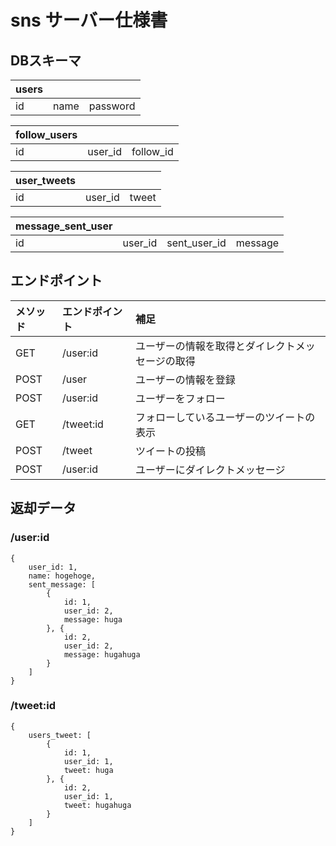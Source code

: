 # sns サーバー仕様書

## DBスキーマ
| users |      |          |
| :---- | :--- | :------- |
| id    | name | password |

| follow_users |         |           |
| :----------- | :------ | :-------- |
| id           | user_id | follow_id |

| user_tweets |         |       |
| :---------- | :------ | :---- |
| id          | user_id | tweet |

| message_sent_user |         |              |         |
| :---------------- | :------ | :----------- | :------ |
| id                | user_id | sent_user_id | message |

## エンドポイント
 | メソッド | エンドポイント | 補足                                             |
 | :------- | :------------- | :----------------------------------------------- |
 | GET      | /user:id       | ユーザーの情報を取得とダイレクトメッセージの取得 |
 | POST     | /user          | ユーザーの情報を登録                             |
 | POST     | /user:id       | ユーザーをフォロー                               |
 | GET      | /tweet:id      | フォローしているユーザーのツイートの表示         |
 | POST     | /tweet         | ツイートの投稿                                   |
 | POST     | /user:id       | ユーザーにダイレクトメッセージ                   |

 ## 返却データ
### /user:id
```
{
    user_id: 1,
    name: hogehoge,
    sent_message: [
        {
            id: 1,
            user_id: 2,
            message: huga
        }, {
            id: 2,
            user_id: 2,
            message: hugahuga
        }
    ]
}
```

### /tweet:id
```
{
    users_tweet: [
        {
            id: 1,
            user_id: 1,
            tweet: huga
        }, {
            id: 2,
            user_id: 1,
            tweet: hugahuga
        }
    ]
}
```

### 